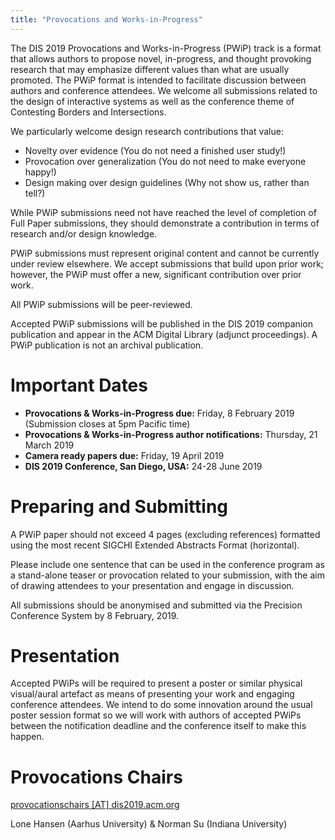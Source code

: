 ```yaml
---
title: "Provocations and Works-in-Progress"
---
```


The DIS 2019 Provocations and Works-in-Progress (PWiP) track is a format that allows authors to propose novel, in-progress, and thought provoking research that may emphasize different values than what are usually promoted. The PWiP format is intended to facilitate discussion between authors and conference attendees. We welcome all submissions related to the design of interactive systems as well as the conference theme of Contesting Borders and Intersections.

We particularly welcome design research contributions that value:

- Novelty over evidence (You do not need a finished user study!)
- Provocation over generalization (You do not need to make everyone happy!)
- Design making over design guidelines (Why not show us, rather than tell?)

While PWiP submissions need not have reached the level of completion of Full Paper submissions, they should demonstrate a contribution in terms of research and/or design knowledge. 

PWiP submissions must represent original content and cannot be currently under review elsewhere. We accept submissions that build upon prior work; however, the PWiP must offer a new, significant contribution over prior work.

All PWiP submissions will be peer-reviewed.

Accepted PWiP submissions will be published in the DIS 2019 companion publication and appear in the ACM Digital Library (adjunct proceedings). A PWiP publication is not an archival publication.

# Important Dates

- **Provocations & Works-in-Progress due:** Friday, 8 February 2019 (Submission closes at 5pm Pacific time)
- **Provocations & Works-in-Progress author notifications:** Thursday, 21 March 2019
- **Camera ready papers due:** Friday, 19 April 2019
- **DIS 2019 Conference, San Diego, USA:** 24-28 June 2019

# Preparing and Submitting

A PWiP paper should not exceed 4 pages (excluding references) formatted using the most recent SIGCHI Extended Abstracts Format (horizontal).

Please include one sentence that can be used in the conference program as a stand-alone teaser or provocation related to your submission, with the aim of drawing attendees to your presentation and engage in discussion.

All submissions should be anonymised and submitted via the Precision Conference System by 8 February, 2019.

# Presentation
Accepted PWiPs will be required to present a poster or similar physical visual/aural artefact as means of presenting your work and engaging conference attendees. We intend to do some innovation around the usual poster session format so we will work with authors of accepted PWiPs between the notification deadline and the conference itself to make this happen.

# Provocations Chairs
[provocationschairs [AT] dis2019.acm.org](mailto:provocationschairs@dis2019.acm.org)

Lone Hansen (Aarhus University) & Norman Su (Indiana University)
